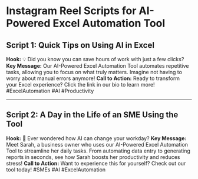 # Instagram Reel Scripts for AI-Powered Excel Automation Tool

## Script 1: Quick Tips on Using AI in Excel
**Hook:** 💡 Did you know you can save hours of work with just a few clicks? 
**Key Message:** Our AI-Powered Excel Automation Tool automates repetitive tasks, allowing you to focus on what truly matters. Imagine not having to worry about manual errors anymore! 
**Call to Action:** Ready to transform your Excel experience? Click the link in our bio to learn more! #ExcelAutomation #AI #Productivity

---

## Script 2: A Day in the Life of an SME Using the Tool
**Hook:** 🌟 Ever wondered how AI can change your workday? 
**Key Message:** Meet Sarah, a business owner who uses our AI-Powered Excel Automation Tool to streamline her daily tasks. From automating data entry to generating reports in seconds, see how Sarah boosts her productivity and reduces stress! 
**Call to Action:** Want to experience this for yourself? Check out our tool today! #SMEs #AI #ExcelAutomation
